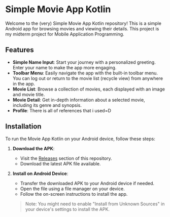 # Simple Movie App Kotlin

Welcome to the (very) Simple Movie App Kotlin repository! This is a simple Android app for browsing movies and viewing their details. This project is my midterm project for Mobile Application Programming.

## Features

- **Simple Name Input**: Start your journey with a personalized greeting. Enter your name to make the app more engaging.
- **Toolbar Menu**: Easily navigate the app with the built-in toolbar menu. You can log out or return to the movie list (recycle view) from anywhere in the app.
- **Movie List**: Browse a collection of movies, each displayed with an image and movie title.
- **Movie Detail**: Get in-depth information about a selected movie, including its genre and synopsis.
- **Profile**: There is all of references that i used=D

## Installation

To run the Movie App Kotlin on your Android device, follow these steps:

1. **Download the APK**:

   - Visit the [Releases](https://github.com/kesyafebriana/Movie-App-Kotlin/releases) section of this repository.
   - Download the latest APK file available.

2. **Install on Android Device**:

   - Transfer the downloaded APK to your Android device if needed.
   - Open the file using a file manager on your device.
   - Follow the on-screen instructions to install the app.

   > Note: You might need to enable "Install from Unknown Sources" in your device's settings to install the APK.
